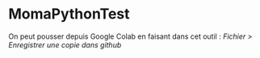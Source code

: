 # MomaPythonTest

On peut pousser depuis Google Colab en faisant dans cet outil : _Fichier > Enregistrer une copie dans github_

